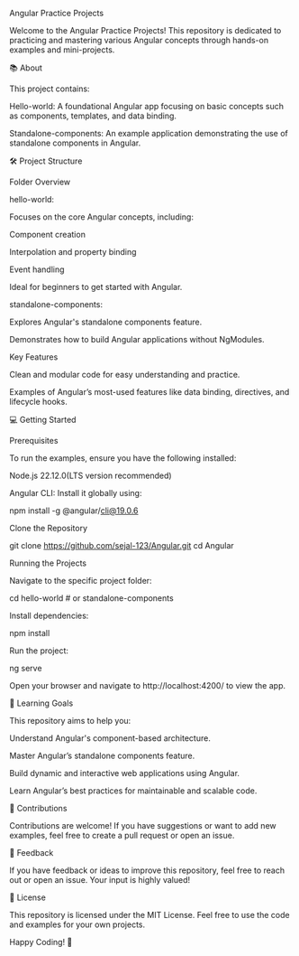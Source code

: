 Angular Practice Projects

Welcome to the Angular Practice Projects! This repository is dedicated to practicing and mastering various Angular concepts through hands-on examples and mini-projects.

📚 About

This project contains:

Hello-world: A foundational Angular app focusing on basic concepts such as components, templates, and data binding.

Standalone-components: An example application demonstrating the use of standalone components in Angular.

🛠️ Project Structure

Folder Overview

hello-world:

Focuses on the core Angular concepts, including:

Component creation

Interpolation and property binding

Event handling

Ideal for beginners to get started with Angular.

standalone-components:

Explores Angular's standalone components feature.

Demonstrates how to build Angular applications without NgModules.

Key Features

Clean and modular code for easy understanding and practice.

Examples of Angular’s most-used features like data binding, directives, and lifecycle hooks.

💻 Getting Started

Prerequisites

To run the examples, ensure you have the following installed:

Node.js 22.12.0(LTS version recommended)

Angular CLI: Install it globally using:

npm install -g @angular/cli@19.0.6

Clone the Repository

git clone https://github.com/sejal-123/Angular.git
cd Angular

Running the Projects

Navigate to the specific project folder:

cd hello-world  # or standalone-components

Install dependencies:

npm install

Run the project:

ng serve

Open your browser and navigate to http://localhost:4200/ to view the app.

📖 Learning Goals

This repository aims to help you:

Understand Angular's component-based architecture.

Master Angular’s standalone components feature.

Build dynamic and interactive web applications using Angular.

Learn Angular’s best practices for maintainable and scalable code.

🤝 Contributions

Contributions are welcome! If you have suggestions or want to add new examples, feel free to create a pull request or open an issue.

📢 Feedback

If you have feedback or ideas to improve this repository, feel free to reach out or open an issue. Your input is highly valued!

📜 License

This repository is licensed under the MIT License. Feel free to use the code and examples for your own projects.

Happy Coding! 🚀
